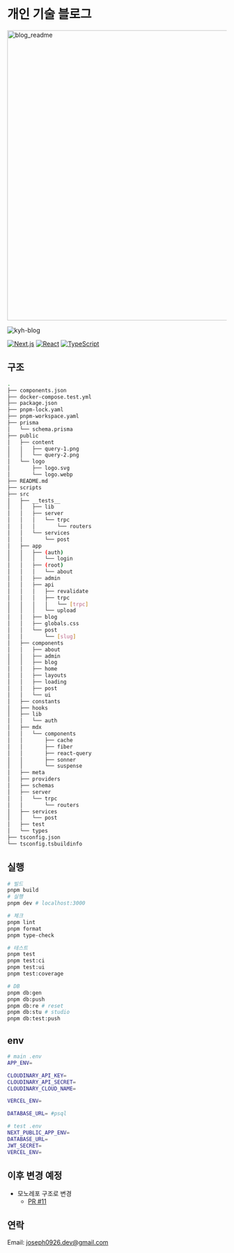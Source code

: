 # 개인 기술 블로그

<img width="1470" height="666" alt="blog_readme" src="https://github.com/user-attachments/assets/a04314f1-596d-4a05-ac67-3c4f0bc05ce6" />

![kyh-blog](https://github.com/user-attachments/assets/57fed4a0-fd95-4724-b4c7-21cc73f9756b)

[![Next.js](https://img.shields.io/badge/Next.js-15-black)](https://nextjs.org/)
[![React](https://img.shields.io/badge/React-19-blue)](https://react.dev/)
[![TypeScript](https://img.shields.io/badge/TypeScript-5.0-blue)](https://www.typescriptlang.org/)

## 구조

```sh
.
├── components.json
├── docker-compose.test.yml
├── package.json
├── pnpm-lock.yaml
├── pnpm-workspace.yaml
├── prisma
│   └── schema.prisma
├── public
│   ├── content
│   │   ├── query-1.png
│   │   └── query-2.png
│   └── logo
│       ├── logo.svg
│       └── logo.webp
├── README.md
├── scripts
├── src
│   ├── __tests__
│   │   ├── lib
│   │   ├── server
│   │   │   └── trpc
│   │   │       └── routers
│   │   └── services
│   │       └── post
│   ├── app
│   │   ├── (auth)
│   │   │   └── login
│   │   ├── (root)
│   │   │   └── about
│   │   ├── admin
│   │   ├── api
│   │   │   ├── revalidate
│   │   │   ├── trpc
│   │   │   │   └── [trpc]
│   │   │   └── upload
│   │   ├── blog
│   │   ├── globals.css
│   │   └── post
│   │       └── [slug]
│   ├── components
│   │   ├── about
│   │   ├── admin
│   │   ├── blog
│   │   ├── home
│   │   ├── layouts
│   │   ├── loading
│   │   ├── post
│   │   └── ui
│   ├── constants
│   ├── hooks
│   ├── lib
│   │   └── auth
│   ├── mdx
│   │   └── components
│   │       ├── cache
│   │       ├── fiber
│   │       ├── react-query
│   │       ├── sonner
│   │       └── suspense
│   ├── meta
│   ├── providers
│   ├── schemas
│   ├── server
│   │   └── trpc
│   │       └── routers
│   ├── services
│   │   └── post
│   ├── test
│   └── types
├── tsconfig.json
└── tsconfig.tsbuildinfo
```

## 실행

```sh
# 빌드
pnpm build
# 실행
pnpm dev # localhost:3000

# 체크
pnpm lint
pnpm format
pnpm type-check

# 테스트
pnpm test
pnpm test:ci
pnpm test:ui
pnpm test:coverage

# DB
pnpm db:gen
pnpm db:push
pnpm db:re # reset
pnpm db:stu # studio
pnpm db:test:push
```

## env

```sh
# main .env
APP_ENV=

CLOUDINARY_API_KEY=
CLOUDINARY_API_SECRET=
CLOUDINARY_CLOUD_NAME=

VERCEL_ENV=

DATABASE_URL= #psql

# test .env
NEXT_PUBLIC_APP_ENV=
DATABASE_URL=
JWT_SECRET=
VERCEL_ENV=
```

## 이후 변경 예정

- 모노레포 구조로 변경
  - [PR #11](https://github.com/joseph0926/blog/pull/11)

## 연락

Email: joseph0926.dev@gmail.com
